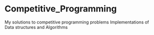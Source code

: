 # Competitive_Programming
My solutions to competitive programming problems
Implementations of Data structures and Algorithms
